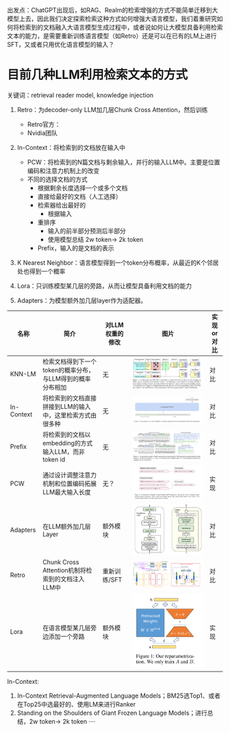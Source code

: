 出发点：ChatGPT出现后，如RAG、Realm的检索增强的方式不能简单迁移到大模型上去，因此我们决定探索检索这种方式如何增强大语言模型，我们着重研究如何将检索到的文档融入大语言模型生成过程中，或者说如何让大模型具备利用检索文本的能力，是需要重新训练语言模型（如Retro）还是可以在已有的LM上进行SFT，又或者只用优化语言模型的输入？

# 目前几种LLM利用检索文本的方式
关键词：retrieval reader model, knowledge injection

1. Retro：为decoder-only LLM加几层Chunk Cross Attention，然后训练
    - Retro官方：
    - Nvidia团队

2. In-Context：将检索到的文档放在输入中
    - PCW：将检索到的N篇文档与剩余输入，并行的输入LLM中。主要是位置编码和注意力机制上的改变
    - 不同的选择文档的方式
        - 根据剩余长度选择一个或多个文档
        - 直接给最好的文档（人工选择）
        - 检索器给出最好的
            - 根据输入
        - 重排序
            - 输入的前半部分预测后半部分
            - 使用模型总结 2w token-> 2k token
        - Prefix，输入的是文档的表示

3. K Nearest Neighbor：语言模型得到一个token分布概率，从最近的K个邻居处也得到一个概率

4. Lora：只训练模型某几层的旁路，从而让模型具备利用文档的能力

5. Adapters：为模型额外加几层layer作为适配器。

|  名称     | 简介 |   对LLM权重的修改     |    图片    |  实现 or 对比
|-|-|-|-|-|
| KNN-LM     |检索文档得到下一个token的概率分布，与LLM得到的概率分布相加 | 无  | ![](figures/2023-05-05-20-10-29.png)| 对比
| In-Context|将检索到的文档直接拼接到LLM的输入中，这里检索方式由很多种 | 无  | ![](figures/2023-05-05-22-59-35.png) |对比
| Prefix    | 将检索到的文档以embedding的方式输入LLM，而非token id |无|![](figures/2023-04-28-22-47-19.png) | 对比
| PCW       | 通过设计调整注意力机制和位置编码拓展LLM最大输入长度|无？ |![](figures/2023-05-02-19-34-14.png) |实现
| Adapters  | 在LLM额外加几层Layer|额外模块     | ![](figures/2023-05-06-00-46-20.png) | 对比
| Retro     | Chunk Cross Attention机制将检索到的文档注入LLM中|重新训练/SFT |![](figures/2023-05-04-23-56-51.png)| 对比
| Lora      | 在语言模型某几层旁边添加一个旁路 |额外模块 |![](figures/2023-04-28-21-14-58.png)|实现

In-Context:
1. In-Context Retrieval-Augmented Language Models；BM25选Top1、或者在Top25中选最好的、使用LM来进行Ranker
2. Standing on the Shoulders of Giant Frozen Language Models；进行总结，2w token-> 2k token
····
